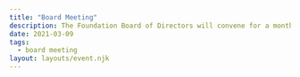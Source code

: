 ```yaml
---
title: "Board Meeting"
description: The Foundation Board of Directors will convene for a monthly meeting.
date: 2021-03-09
tags:
  - board meeting
layout: layouts/event.njk
---
```

